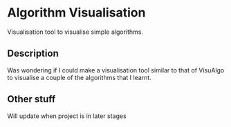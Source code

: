 # Algorithm Visualisation

Visualisation tool to visualise simple algorithms.

## Description

Was wondering if I could make a visualisation tool similar to that of VisuAlgo to visualise a couple of the algorithms that I learnt.

## Other stuff

Will update when project is in later stages

